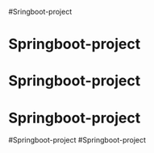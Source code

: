 #Sringboot-project
# Springboot-project
# Springboot-project
# Springboot-project
#Springboot-project
#Springboot-project
